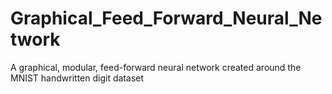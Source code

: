 # Graphical_Feed_Forward_Neural_Network
A graphical, modular, feed-forward neural network created around the MNIST handwritten digit dataset 
